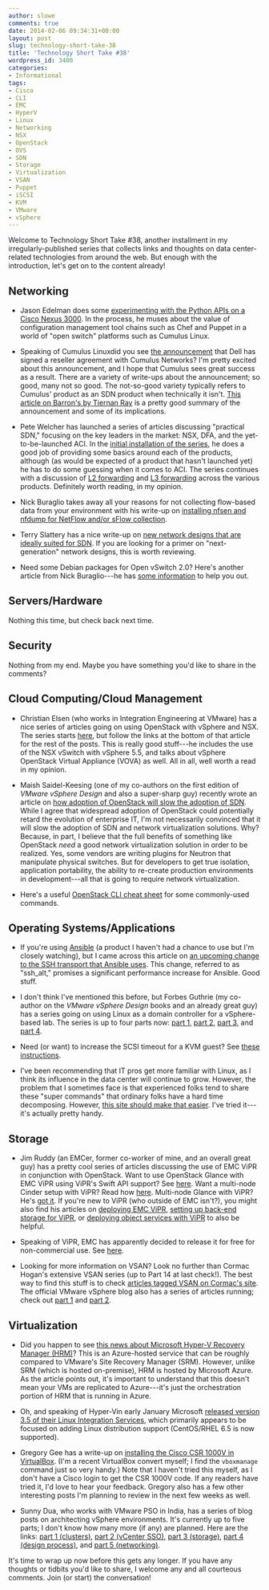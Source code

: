 ```yaml
---
author: slowe
comments: true
date: 2014-02-06 09:34:31+00:00
layout: post
slug: technology-short-take-38
title: 'Technology Short Take #38'
wordpress_id: 3400
categories:
- Informational
tags:
- Cisco
- CLI
- EMC
- HyperV
- Linux
- Networking
- NSX
- OpenStack
- OVS
- SDN
- Storage
- Virtualization
- VSAN
- Puppet
- iSCSI
- KVM
- VMware
- vSphere
---
```


Welcome to Technology Short Take #38, another installment in my irregularly-published series that collects links and thoughts on data center-related technologies from around the web. But enough with the introduction, let's get on to the content already!

## Networking

* Jason Edelman does some [experimenting with the Python APIs on a Cisco Nexus 3000](http://www.jedelman.com/1/post/2014/01/nexus-3000-python-linux-and-open-switch-platforms.html). In the process, he muses about the value of configuration management tool chains such as Chef and Puppet in a world of "open switch" platforms such as Cumulus Linux.

* Speaking of Cumulus Linuxdid you see [the announcement](http://cumulusnetworks.com/press_releases/detail/20140128-cumulus-networkstm-announces-partnership-and-distribution-agreement-with-dell/) that Dell has signed a reseller agreement with Cumulus Networks? I'm pretty excited about this announcement, and I hope that Cumulus sees great success as a result. There are a variety of write-ups about the announcement; so good, many not so good. The not-so-good variety typically refers to Cumulus' product as an SDN product when technically it isn't. [This article on Barron's by Tiernan Ray](http://blogs.barrons.com/techtraderdaily/2014/01/28/dell-to-resell-linux-networking-software-from-cumulus-a-warm-cuddly-blanket-to-displace-cisco/) is a pretty good summary of the announcement and some of its implications.

* Pete Welcher has launched a series of articles discussing "practical SDN," focusing on the key leaders in the market: NSX, DFA, and the yet-to-be-launched ACI. In the [initial installation of the series](http://www.netcraftsmen.net/blogs/entry/practical-sdn-nsx-dfa-and-aci-the-all-seeing-eye.html), he does a good job of providing some basics around each of the products, although (as would be expected of a product that hasn't launched yet) he has to do some guessing when it comes to ACI. The series continues with a discussion of [L2 forwarding](http://www.netcraftsmen.net/blogs/softwaredefinednetwork/entry/practical-sdn-l2-forwarding-in-nsx-dfa-and-aci.html) and [L3 forwarding](http://www.netcraftsmen.net/blogs/softwaredefinednetwork/entry/practical-sdn-l3-forwarding-in-nsx-dfa-and-aci.html) across the various products. Definitely worth reading, in my opinion.

* Nick Buraglio takes away all your reasons for not collecting flow-based data from your environment with his write-up on [installing nfsen and nfdump for NetFlow and/or sFlow collection](http://www.forwardingplane.net/2014/01/install-nfsen-and-nfdump-on-centos-6-5-for-netflow-and-or-sflow-collection/).

* Terry Slattery has a nice write-up on [new network designs that are ideally suited for SDN](http://www.netcraftsmen.net/blogs/softwaredefinednetwork/entry/network-designs-that-support-sdn.html). If you are looking for a primer on "next-generation" network designs, this is worth reviewing.

* Need some Debian packages for Open vSwitch 2.0? Here's another article from Nick Buraglio---he has [some information](http://www.forwardingplane.net/2013/11/openvswitch-2-0-debian-packages/) to help you out.

## Servers/Hardware

Nothing this time, but check back next time.

## Security

Nothing from my end. Maybe you have something you'd like to share in the comments?

## Cloud Computing/Cloud Management

* Christian Elsen (who works in Integration Engineering at VMware) has a nice series of articles going on using OpenStack with vSphere and NSX. The series starts [here](http://www.edge-cloud.net/2013/12/openstack-vsphere-nsx/), but follow the links at the bottom of that article for the rest of the posts. This is really good stuff---he includes the use of the NSX vSwitch with vSphere 5.5, and talks about vSphere OpenStack Virtual Appliance (VOVA) as well. All in all, well worth a read in my opinion.

* Maish Saidel-Keesing (one of my co-authors on the first edition of _VMware vSphere Design_ and also a super-sharp guy) recently wrote an article on [how adoption of OpenStack will slow the adoption of SDN](http://technodrone.blogspot.com/2014/01/sdn-adoption-is-not-as-easy-as-you-think.html). While I agree that widespread adoption of OpenStack could potentially retard the evolution of enterprise IT, I'm not necessarily convinced that it will slow the adoption of SDN and network virtualization solutions. Why? Because, in part, I believe that the full benefits of something like OpenStack _need_ a good network virtualization solution in order to be realized. Yes, some vendors are writing plugins for Neutron that manipulate physical switches. But for developers to get true isolation, application portability, the ability to re-create production environments in development---all that is going to require network virtualization.

* Here's a useful [OpenStack CLI cheat sheet](http://anystacker.com/2014/02/openstack-command-line-cheat-sheet/) for some commonly-used commands.

## Operating Systems/Applications

* If you're using [Ansible](http://www.ansibleworks.com/) (a product I haven't had a chance to use but I'm closely watching), but I came across this article on [an upcoming change to the SSH transport that Ansible uses](http://blog.ansibleworks.com/2014/01/15/ssh-connection-upgrades-coming-in-ansible-1-5/). This change, referred to as "ssh_alt," promises a significant performance increase for Ansible. Good stuff.

* I don't think I've mentioned this before, but Forbes Guthrie (my co-author on the _VMware vSphere Design_ books and an already great guy) has a series going on using Linux as a domain controller for a vSphere-based lab. The series is up to four parts now: [part 1](http://www.vreference.com/2014/01/20/a-linux-based-domain-controller-for-a-vsphere-lab-part-1/), [part 2](http://www.vreference.com/2014/01/21/a-linux-based-domain-controller-for-a-vsphere-lab-part-2/), [part 3](http://www.vreference.com/2014/01/23/a-linux-based-domain-controller-for-a-vsphere-lab-part-3/), and [part 4](http://www.vreference.com/2014/01/24/a-linux-based-domain-controller-for-a-vsphere-lab-part-4/).

* Need (or want) to increase the SCSI timeout for a KVM guest? See [these instructions](http://captainkvm.com/2014/01/extending-scsi-timeouts-in-kvm-guests/).

* I've been recommending that IT pros get more familiar with Linux, as I think its influence in the data center will continue to grow. However, the problem that I sometimes face is that experienced folks tend to share these "super commands" that ordinary folks have a hard time decomposing. However, [this site should make that easier](http://explainshell.com). I've tried it---it's actually pretty handy.

## Storage

* Jim Ruddy (an EMCer, former co-worker of mine, and an overall great guy) has a pretty cool series of articles discussing the use of EMC ViPR in conjunction with OpenStack. Want to use OpenStack Glance with EMC ViPR using ViPR's Swift API support? See [here](http://theruddyduck.typepad.com/theruddyduck/2013/12/configure-openstack-glance-to-use-swift-api-with-emc-vipr.html). Want a multi-node Cinder setup with ViPR? Read how [here](http://theruddyduck.typepad.com/theruddyduck/2014/01/multi-node-cinder-with-emc-vipr.html). Multi-node Glance with ViPR? He's [got it](http://theruddyduck.typepad.com/theruddyduck/2014/01/multi-node-glance-with-emc-vipr.html). If you're new to ViPR (who outside of EMC isn't?), you might also find his articles on [deploying EMC ViPR](http://theruddyduck.typepad.com/theruddyduck/2013/11/deploy-emc-vipr.html), [setting up back-end storage for ViPR](http://theruddyduck.typepad.com/theruddyduck/2013/11/emc-vipr-discover-vnx-and-isilon-arrrays-for-physical-assets.html), or [deploying object services with ViPR](http://theruddyduck.typepad.com/theruddyduck/2013/12/deploy-object-services-with-emc-vipr.html) to also be helpful.

* Speaking of ViPR, EMC has apparently decided to release it for free for non-commercial use. See [here](http://www.emc.com/getvipr).

* Looking for more information on VSAN? Look no further than Cormac Hogan's extensive VSAN series (up to Part 14 at last check!). The best way to find this stuff is to check [articles tagged VSAN on Cormac's site](http://cormachogan.com/category/vmware/vsan/). The official VMware vSphere blog also has a series of articles running; check out [part 1](http://blogs.vmware.com/vsphere/2013/12/virtual-san-hardware-guidance-part-1-solid-state-drives.html) and [part 2](http://blogs.vmware.com/vsphere/2014/01/virtual-san-hardware-guidance-part-ii-storage-controllers.html).

## Virtualization

* Did you happen to see [this news about Microsoft Hyper-V Recovery Manager (HRM)](http://blogs.technet.com/b/in_the_cloud/archive/2014/01/16/announcing-the-ga-of-windows-azure-hyper-v-recovery-manager.aspx)? This is an Azure-hosted service that can be roughly compared to VMware's Site Recovery Manager (SRM). However, unlike SRM (which is hosted on-premise), HRM is hosted by Microsoft Azure. As the article points out, it's important to understand that this doesn't mean your VMs are replicated to Azure---it's just the orchestration portion of HRM that is running in Azure.

* Oh, and speaking of Hyper-Vin early January Microsoft [released version 3.5 of their Linux Integration Services](http://blogs.technet.com/b/virtualization/archive/2014/01/02/linux-integration-services-3-5-announcement.aspx), which primarily appears to be focused on adding Linux distribution support (CentOS/RHEL 6.5 is now supported).

* Gregory Gee has a write-up on [installing the Cisco CSR 1000V in VirtualBox](http://gregorygee.wordpress.com/2014/01/09/installing-cisco-csr-1000v-in-virtualbox/). (I'm a recent VirtualBox convert myself; I find the `vboxmanage` command just so very handy.) Note that I haven't tried this myself, as I don't have a Cisco login to get the CSR 1000V code. If any readers have tried it, I'd love to hear your feedback. Gregory also has a few other interesting posts I'm planning to review in the next few weeks as well.

* Sunny Dua, who works with VMware PSO in India, has a series of blog posts on architecting vSphere environments. It's currently up to five parts; I don't know how many more (if any) are planned. Here are the links: [part 1 (clusters)](http://vxpresss.blogspot.in/2013/11/part-1-architecting-vsphere-clusters.html), [part 2 (vCenter SSO)](http://vxpresss.blogspot.in/2013/12/part-2-architecting-vcenter-single-sign.html), [part 3 (storage)](http://vxpresss.blogspot.in/2013/12/part-3-architecting-storage-for-vsphere.html), [part 4 (design process)](http://vxpresss.blogspot.in/2013/12/part-4-architecting-vsphere-remember.html), and [part 5 (networking)](http://vxpresss.blogspot.com.au/2014/01/part-5-architecting-vsphere-networks.html).

It's time to wrap up now before this gets any longer. If you have any thoughts or tidbits you'd like to share, I welcome any and all courteous comments. Join (or start) the conversation!
